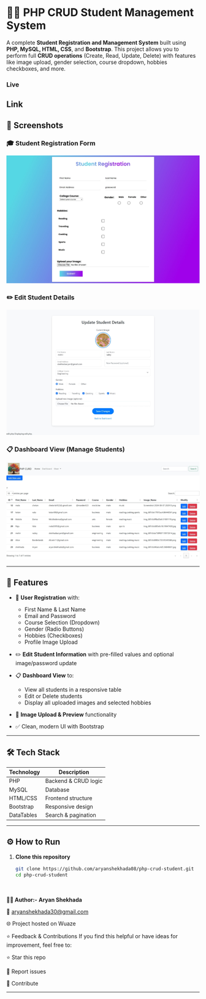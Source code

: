 # 🧑‍🎓 PHP CRUD Student Management System

A complete **Student Registration and Management System** built using **PHP, MySQL, HTML, CSS**, and **Bootstrap**. This project allows you to perform full **CRUD operations** (Create, Read, Update, Delete) with features like image upload, gender selection, course dropdown, hobbies checkboxes, and more.
### Live ###
Link 
---

## 📸 Screenshots

### 🎓 Student Registration Form
![Registration Form](screenshots/registration.jpeg)

### ✏️ Edit Student Details
![Edit Form](screenshots/edit.jpeg)

### 📋 Dashboard View (Manage Students)
![Dashboard](screenshots/dashboard.jpeg)

---

## 🚀 Features

- 🔐 **User Registration** with:
  - First Name & Last Name
  - Email and Password
  - Course Selection (Dropdown)
  - Gender (Radio Buttons)
  - Hobbies (Checkboxes)
  - Profile Image Upload

- ✏️ **Edit Student Information** with pre-filled values and optional image/password update

- 📋 **Dashboard View** to:
  - View all students in a responsive table
  - Edit or Delete students
  - Display all uploaded images and selected hobbies

- 📂 **Image Upload & Preview** functionality

- ✅ Clean, modern UI with Bootstrap

---

## 🛠️ Tech Stack

| Technology | Description           |
|------------|-----------------------|
| PHP        | Backend & CRUD logic |
| MySQL      | Database              |
| HTML/CSS   | Frontend structure    |
| Bootstrap  | Responsive design     |
| DataTables | Search & pagination   |

---

## ⚙️ How to Run

1. **Clone this repository**
   ```bash
   git clone https://github.com/aryanshekhada08/php-crud-student.git
   cd php-crud-student

  
**👨‍💻 Author:-**
**Aryan Shekhada**

📧 aryanshekhada30@gmail.com


🌐 Project hosted on Wuaze

⭐ Feedback & Contributions
If you find this helpful or have ideas for improvement, feel free to:

⭐ Star this repo

🐛 Report issues

🤝 Contribute


---


